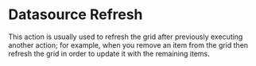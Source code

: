 # Datasource Refresh

This action is usually used to refresh the grid after previously executing another action; for example, when you remove an item from the grid then refresh the grid in order to update it with the remaining items.